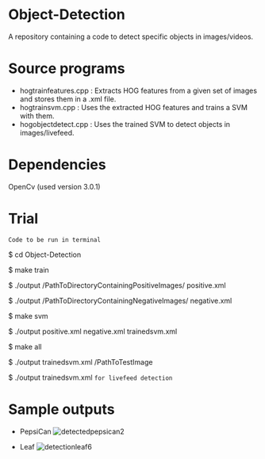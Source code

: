 # Object-Detection
A repository containing a code to detect specific objects in images/videos.

# Source programs
* hogtrainfeatures.cpp : Extracts HOG features from a given set of images and stores them in a .xml file.
* hogtrainsvm.cpp : Uses the extracted HOG features and trains a SVM with them.
* hogobjectdetect.cpp : Uses the trained SVM to detect objects in images/livefeed.

# Dependencies
OpenCv (used version 3.0.1)

# Trial
```Code to be run in terminal```

$ cd Object-Detection

$ make train

$ ./output /PathToDirectoryContainingPositiveImages/ positive.xml

$ ./output /PathToDirectoryContainingNegativeImages/ negative.xml

$ make svm

$ ./output positive.xml negative.xml trainedsvm.xml

$ make all

$ ./output trainedsvm.xml /PathToTestImage

$ ./output trainedsvm.xml ```for livefeed detection```

# Sample outputs

* PepsiCan
![detectedpepsican2](https://cloud.githubusercontent.com/assets/17588365/19882571/9647c022-a034-11e6-9ab0-4f31e5ecfa33.png)

* Leaf
![detectionleaf6](https://cloud.githubusercontent.com/assets/17588365/19882572/9d3f615a-a034-11e6-98da-a32b08d01eb3.png)


